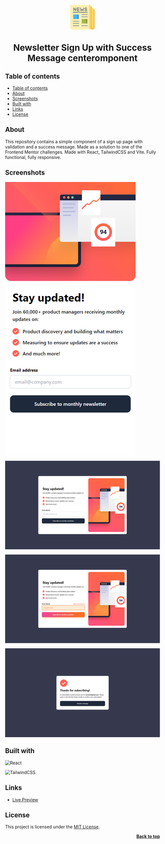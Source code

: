 <a name="readme-top"></a>

<div align="center">
  <a href="https://github.com/seesmof/">
    <img src="./public/logo.png" alt="Logo" height="80">
  </a>

<h1 align="center">Newsletter Sign Up with Success Message centeromponent</h1>
</div>

## Table of contents

- [Table of contents](#table-of-contents)
- [About](#about)
- [Screenshots](#screenshots)
- [Built with](#built-with)
- [Links](#links)
- [License](#license)

## About

This repository contains a simple component of a sign up page with validation and a success message. Made as a solution to one of the Frontend Mentor challenges. Made with React, TailwindCSS and Vite. Fully functional, fully responsive.

## Screenshots

![The app in mobile view](./public/mobile.png)

![The app in desktop view](./public/desktop.png)

![The app in desktop view with incorrect email entered](./public/desktop-active-error.png)

![The app in desktop view with confirmation component](./public/desktop-confirmation.png)

## Built with

![React](https://img.shields.io/badge/react-%2320232a.svg?style=for-the-badge&logo=react&logoColor=%2361DAFB)

![TailwindCSS](https://img.shields.io/badge/tailwindcss-%2338B2AC.svg?style=for-the-badge&logo=tailwind-css&logoColor=white)

## Links

- [Live Preview](https://seesmof.github.io/newsletter-sign-up-with-success-message-component/)

## License

This project is licensed under the [MIT License](./LICENSE).

<p align="right"><a href="#readme-top"><strong>Back to top</strong></a></p>
